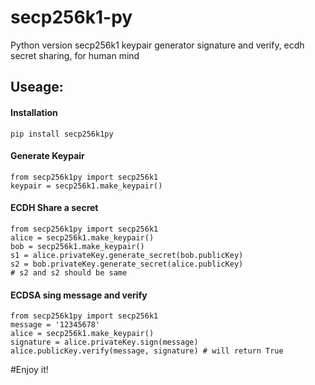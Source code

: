 # secp256k1-py
Python version secp256k1 keypair generator signature and verify, ecdh secret sharing, for human mind

## Useage:


#### Installation
    pip install secp256k1py

#### Generate Keypair

    from secp256k1py import secp256k1
    keypair = secp256k1.make_keypair()
    
#### ECDH Share a secret 

    from secp256k1py import secp256k1
    alice = secp256k1.make_keypair()
    bob = secp256k1.make_keypair()
    s1 = alice.privateKey.generate_secret(bob.publicKey)
    s2 = bob.privateKey.generate_secret(alice.publicKey)
    # s2 and s2 should be same
    

#### ECDSA sing message and verify

    from secp256k1py import secp256k1
    message = '12345678'
    alice = secp256k1.make_keypair()
    signature = alice.privateKey.sign(message)
    alice.publicKey.verify(message, signature) # will return True
    
#Enjoy it!